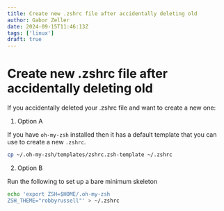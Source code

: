 ```yaml
---
title: Create new .zshrc file after accidentally deleting old
author: Gabor Zeller
date: 2024-09-15T11:46:13Z
tags: ['linux']
draft: true
---
```


# Create new .zshrc file after accidentally deleting old

If you accidentally deleted your .zshrc file and want to create a new one:

1. Option A

If you have `oh-my-zsh` installed then it has a default template that you can use to create a new `.zshrc`.

```sh
cp ~/.oh-my-zsh/templates/zshrc.zsh-template ~/.zshrc
```

2. Option B

Run the following to set up a bare minimum skeleton

```sh
echo 'export ZSH=$HOME/.oh-my-zsh
ZSH_THEME="robbyrussell"' > ~/.zshrc
```
